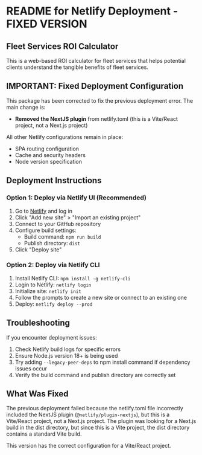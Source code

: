 # README for Netlify Deployment - FIXED VERSION

## Fleet Services ROI Calculator

This is a web-based ROI calculator for fleet services that helps potential clients understand the tangible benefits of fleet services.

## IMPORTANT: Fixed Deployment Configuration

This package has been corrected to fix the previous deployment error. The main change is:

- **Removed the NextJS plugin** from netlify.toml (this is a Vite/React project, not a Next.js project)

All other Netlify configurations remain in place:
- SPA routing configuration
- Cache and security headers
- Node version specification

## Deployment Instructions

### Option 1: Deploy via Netlify UI (Recommended)

1. Go to [Netlify](https://app.netlify.com/) and log in
2. Click "Add new site" > "Import an existing project"
3. Connect to your GitHub repository
4. Configure build settings:
   - Build command: `npm run build`
   - Publish directory: `dist`
5. Click "Deploy site"

### Option 2: Deploy via Netlify CLI

1. Install Netlify CLI: `npm install -g netlify-cli`
2. Login to Netlify: `netlify login`
3. Initialize site: `netlify init`
4. Follow the prompts to create a new site or connect to an existing one
5. Deploy: `netlify deploy --prod`

## Troubleshooting

If you encounter deployment issues:

1. Check Netlify build logs for specific errors
2. Ensure Node.js version 18+ is being used
3. Try adding `--legacy-peer-deps` to npm install command if dependency issues occur
4. Verify the build command and publish directory are correctly set

## What Was Fixed

The previous deployment failed because the netlify.toml file incorrectly included the NextJS plugin (`@netlify/plugin-nextjs`), but this is a Vite/React project, not a Next.js project. The plugin was looking for a Next.js build in the dist directory, but since this is a Vite project, the dist directory contains a standard Vite build.

This version has the correct configuration for a Vite/React project.
